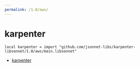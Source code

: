 ```yaml
---
permalink: /1.0/aws/
---
```


# karpenter

```jsonnet
local karpenter = import "github.com/jsonnet-libs/karpenter-libsonnet/1.0/aws/main.libsonnet"
```



* [karpenter](karpenter/index.md)